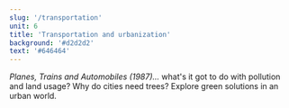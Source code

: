 ```yaml
---
slug: '/transportation'
unit: 6
title: 'Transportation and urbanization'
background: '#d2d2d2'
text: '#646464'
---
```


_Planes, Trains and Automobiles (1987)..._ what's it got to do with pollution and land usage? Why do cities need trees? Explore green solutions in an urban world.

<!-- end -->
